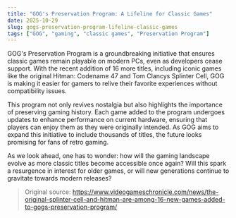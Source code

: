 ```yaml
---
title: "GOG's Preservation Program: A Lifeline for Classic Games"
date: 2025-10-29
slug: gogs-preservation-program-lifeline-classic-games
tags: ["GOG", "gaming", "classic games", "Preservation Program"]
---
```

GOG's Preservation Program is a groundbreaking initiative that ensures classic games remain playable on modern PCs, even as developers cease support. With the recent addition of 16 more titles, including iconic games like the original Hitman: Codename 47 and Tom Clancys Splinter Cell, GOG is making it easier for gamers to relive their favorite experiences without compatibility issues.

This program not only revives nostalgia but also highlights the importance of preserving gaming history. Each game added to the program undergoes updates to enhance performance on current hardware, ensuring that players can enjoy them as they were originally intended. As GOG aims to expand this initiative to include thousands of titles, the future looks promising for fans of retro gaming.

As we look ahead, one has to wonder: how will the gaming landscape evolve as more classic titles become accessible once again? Will this spark a resurgence in interest for older games, or will new generations continue to gravitate towards modern releases?
> Original source: https://www.videogameschronicle.com/news/the-original-splinter-cell-and-hitman-are-among-16-new-games-added-to-gogs-preservation-program/